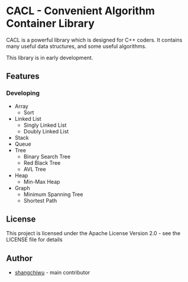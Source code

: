 
# CACL - Convenient Algorithm Container Library

CACL is a powerful library which is designed for C++ coders. It contains many useful data structures, and some useful algorithms.

This library is in early development.


## Features

### Developing

*   Array
    *    Sort
*   Linked List
    *    Singly Linked List
    *    Doubly Linked List
*   Stack
*   Queue
*   Tree
    *   Binary Search Tree
    *   Red Black Tree
    *   AVL Tree
*   Heap
    *   Min-Max Heap
*   Graph
    *   Minimum Spanning Tree
    *   Shortest Path


## License

This project is licensed under the Apache License Version 2.0 - see the LICENSE file for details


## Author

*   [shangchiwu](https://github.com/shangchiwu) - main contributor

